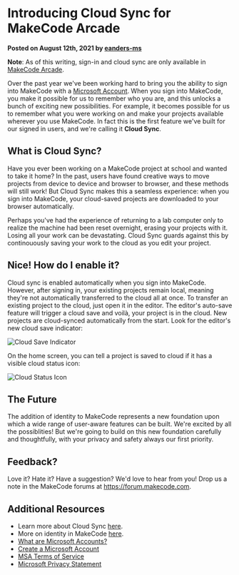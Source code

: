 # Introducing Cloud Sync for MakeCode Arcade

**Posted on August 12th, 2021 by [eanders-ms](https://github.com/eanders-ms)**

**Note**: As of this writing, sign-in and cloud sync are only available in [MakeCode Arcade](https://arcade.makecode.com).

Over the past year we've been working hard to bring you the ability to sign into MakeCode with a [Microsoft Account](https://aka.ms/AAdd6f8). When you sign into MakeCode, you make it possible for us to remember who you are, and this unlocks a bunch of exciting new possibilities. For example, it becomes possible for us to remember what you were working on and make your projects available wherever you use MakeCode. In fact this is the first feature we've built for our signed in users, and we're calling it **Cloud Sync**.

## What is Cloud Sync?

Have you ever been working on a MakeCode project at school and wanted to take it home? In the past, users have found creative ways to move projects from device to device and browser to browser, and these methods will still work! But Cloud Sync makes this a seamless experience: when you sign into MakeCode, your cloud-saved projects are downloaded to your browser automatically.

Perhaps you've had the experience of returning to a lab computer only to realize the machine had been reset overnight, erasing your projects with it. Losing all your work can be devastating. Cloud Sync guards against this by continouously saving your work to the cloud as you edit your project.

## Nice! How do I enable it?

Cloud sync is enabled automatically when you sign into MakeCode. However, after signing in, your existing projects remain local, meaning they're not automatically transferred to the cloud all at once. To transfer an existing project to the cloud, just open it in the editor. The editor's auto-save feature will trigger a cloud save and voilà, your project is in the cloud. New projects are cloud-synced automatically from the start. Look for the editor's new cloud save indicator:

![Cloud Save Indicator](/static/blog/arcade/intro-cloud-sync/cloud-save.gif)

On the home screen, you can tell a project is saved to cloud if it has a visible cloud status icon:

![Cloud Status Icon](/static/blog/arcade/intro-cloud-sync/cloud-status-icon.png)

## The Future

The addition of identity to MakeCode represents a new foundation upon which a wide range of user-aware features can be built. We're excited by all the possiblities! But we're going to build on this new foundation carefully and thoughtfully, with your privacy and safety always our first priority.

## Feedback?

Love it? Hate it? Have a suggestion? We'd love to hear from you! Drop us a note in the MakeCode forums at https://forum.makecode.com.

## Additional Resources

* Learn more about Cloud Sync [here](https://arcade.makecode.com/identity/cloud-sync).
* More on identity in MakeCode [here](https://arcade.makecode.com/identity/sign-in).
* [What are Microsoft Accounts?](https://account.microsoft.com/account)
* [Create a Microsoft Account](https://signup.live.com/signup)
* [MSA Terms of Service](https://www.microsoft.com/servicesagreement)
* [Microsoft Privacy Statement](https://privacy.microsoft.com/privacystatement)
